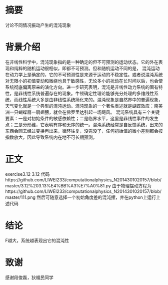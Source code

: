 # 摘要
  讨论不同情况振动产生的混沌现象
# 背景介绍
  在非线性科学中，混沌现象指的是一种确定的但不可预测的运动状态。它的外在表现和纯粹的随机运动很相似，即都不可预测。但和随机运动不同的是，    混沌运动在动力学上是确定的，它的不可预测性是来源于运动的不稳定性。或者说混沌系统对无限小的初值变动和微绕也具于敏感性，无论多小的扰动在长时间以后，也会使系统彻底偏离原来的演化方向。进一步研究表明，混沌是非线性动力系统的固有特性，是非线性系统普遍存在的现象。牛顿确定性理论能够充分处理的多维线性系统，而线性系统大多是由非线性系统简化来的。混沌现象是自然界中的普遍现象，天气变化就是一个典型的混沌运动。混沌现象的一个著名表述就是蝴蝶效应：南美洲一只蝴蝶扇一扇翅膀，就会在佛罗里达引起一场飓风。
混沌系统具有三个关键要素：一是对初始条件的敏感依赖性；二是临界水平，这里是非线性事件的发生点；三是分形维，它表明有序和无序的统一。混沌系统经常是自反馈系统，出来的东西会回去经过变换再出来，循环往复，没完没了，任何初始值的微小差别都会按指数放大，因此导致系统内在地不可长期预测。
# 正文
  exercise3.12  3.12
  代码https://github.com/LIWEI233/computationalphysics_N2014301020157/blob/master/3.12%203.13%E4%BB%A3%E7%A0%81.py
  由于物理摆动方程为https://github.com/LIWEI233/computationalphysics_N2014301020157/blob/master/111.png
  然后可随意选择一个初始角度差的混沌摆，并在python上运行上述代码
# 结论
  F越大，系统越表现出它的混沌性
# 致谢
  感谢段俊磊，狄福民同学
